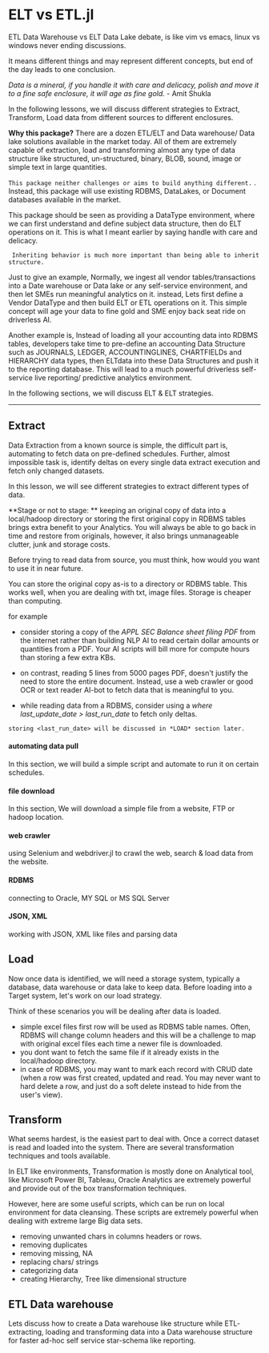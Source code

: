 # ELT vs ETL.jl

ETL Data Warehouse vs ELT Data Lake debate, is like vim vs emacs, linux vs windows never ending discussions.

It means different things and may represent different concepts, but end of the day leads to one conclusion.

*Data is a mineral, if you handle it with care and delicacy, polish and move it to a fine safe enclosure, it will age as fine gold.* - Amit Shukla

In the following lessons, we will discuss different strategies to Extract, Transform, Load data from different sources to different enclosures.

**Why this package?**
There are a dozen ETL/ELT and Data warehouse/ Data lake solutions available in the market today. All of them are extremely capable of extraction, load and transforming almost any type of data structure like structured, un-structured, binary, BLOB, sound, image or simple text in large quantities.

``` This package neither challenges or aims to build anything different. ```
.
Instead, this package will use existing RDBMS, DataLakes, or Document databases available in the market.

This package should be seen as providing a DataType environment, where we can first understand and define subject data structure, then do ELT operations on it.
This is what I meant earlier by saying handle with care and delicacy.

``` Inheriting behavior is much more important than being able to inherit structure.```

Just to give an example,
Normally, we ingest all vendor tables/transactions into a Date warehouse or Data lake or any self-service environment, and then let SMEs run meaningful analytics on it.
instead,
Lets first define a Vendor DataType and then build ELT or ETL operations on it.
This simple concept will age your data to fine gold and SME enjoy back seat ride on driverless AI.

Another example is, 
Instead of loading all your accounting data into RDBMS tables,
developers take time to pre-define an accounting Data Structure such as JOURNALS, LEDGER, ACCOUNTINGLINES, CHARTFIELDs and HIERARCHY data types, then ELTdata into these Data Structures and push it to the reporting database.
This will lead to a much powerful driverless self-service live reporting/ predictive analytics environment.

In the following sections, we will discuss ELT & ELT strategies.

---

## Extract

Data Extraction from a known source is simple, the difficult part is, automating to fetch data on pre-defined schedules. Further, almost impossible task is, identify deltas on every single data extract execution and fetch only changed datasets.

In this lesson, we will see different strategies to extract different types of data.

**Stage or not to stage: **
keeping an original copy of data into a local/hadoop directory or storing the first original copy in RDBMS tables brings extra benefit to your Analytics.
You will always be able to go back in time and restore from originals, however, it also brings unmanageable clutter, junk and storage costs.

Before trying to read data from source, you must think, how would you want to use it in near future.

You can store the original copy as-is to a directory or RDBMS table.
This works well, when you are dealing with txt, image files. Storage is cheaper than computing.

for example
- consider storing a copy of the *APPL SEC Balance sheet filing PDF* from the internet rather than building NLP AI to read certain dollar amounts or quantities from a PDF.
Your AI scripts will bill more for compute hours than storing a few extra KBs.

- on contrast, reading 5 lines from 5000 pages PDF, doesn't justify the need to store the entire document. Instead, use a web crawler or good OCR or text reader AI-bot to fetch data that is meaningful to you.


- while reading data from a RDBMS, consider using a *where last_update_date > last_run_date* to fetch only deltas.

``` storing <last_run_date> will be discussed in *LOAD* section later. ```


#### automating data pull
In this section, we will build a simple script and automate to run it on certain schedules.

#### file download
In this section, We will download a simple file from a website, FTP or hadoop location.

#### web crawler
using Selenium and webdriver.jl to crawl the web, search & load data from the website.

#### RDBMS
connecting to Oracle, MY SQL or MS SQL Server

#### JSON, XML
working with JSON, XML like files and parsing data

## Load

Now once data is identified, we will need a storage system, typically a database, data warehouse or data lake to keep data.
Before loading into a Target system, let's work on our load strategy.

Think of these scenarios you will be dealing after data is loaded.

- simple excel files first row will be used as RDBMS table names. Often, RDBMS will change column headers and this will be a challenge to map with original excel files each time a newer file is downloaded.
- you dont want to fetch the same file if it already exists in the local/hadoop directory.
- in case of RDBMS, you may want to mark each record with CRUD date (when a row was first created, updated and read. You may never want to hard delete a row, and just do a soft delete instead to hide from the user's view).

## Transform
What seems hardest, is the easiest part to deal with. Once a correct dataset is read and loaded into the system. There are several transformation techniques and tools available.

In ELT like environments, Transformation is mostly done on Analytical tool, like Microsoft Power BI, Tableau, Oracle Analytics are extremely powerful and provide out of the box transformation techniques.

However, here are some useful scripts, which can be run on local environment for data cleansing.
These scripts are extremely powerful when dealing with extreme large Big data sets.

- removing unwanted chars in columns headers or rows.
- removing duplicates
- removing missing, NA
- replacing chars/ strings
- categorizing data
- creating Hierarchy, Tree like dimensional structure

## ETL Data warehouse

Lets discuss how to create a Data warehouse like structure while ETL- extracting, loading and transforming data into a Data warehouse structure for faster ad-hoc self service star-schema like reporting.




